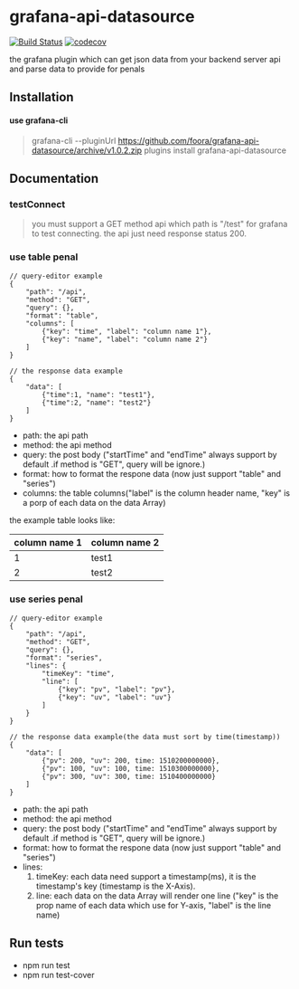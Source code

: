 # grafana-api-datasource
[![Build Status](https://travis-ci.org/foora/grafana-api-datasource.svg?branch=master)](https://travis-ci.org/foora/grafana-api-datasource)
[![codecov](https://codecov.io/gh/foora/grafana-api-datasource/branch/master/graph/badge.svg)](https://codecov.io/gh/foora/grafana-api-datasource)

the grafana plugin which can get json data from your backend server api and parse data to provide for penals

## Installation
#### **use grafana-cli**
> grafana-cli --pluginUrl https://github.com/foora/grafana-api-datasource/archive/v1.0.2.zip plugins install grafana-api-datasource

## Documentation

### **testConnect**
> you must support a GET method api which path is "/test" for grafana to test connecting. the api just need response status 200.

### **use table penal**
```
// query-editor example
{
    "path": "/api",
    "method": "GET",
    "query": {},
    "format": "table",
    "columns": [
        {"key": "time", "label": "column name 1"},
        {"key": "name", "label": "column name 2"}
    ]
}

// the response data example
{
    "data": [
        {"time":1, "name": "test1"},
        {"time":2, "name": "test2"}
    ]
}
```
- path: the api path
- method: the api method
- query: the post body ("startTime" and "endTime" always support by default .if method is "GET", query will be ignore.)
- format: how to format the respone data (now just support "table" and "series")
- columns: the table columns("label" is the column header name, "key" is a porp of each data on the data Array)

the example table looks like:

column name 1 | column name 2
--- | ----
1   | test1
2   | test2

### **use series penal**
```
// query-editor example
{
    "path": "/api",
    "method": "GET",
    "query": {},
    "format": "series",
    "lines": {
        "timeKey": "time",
        "line": [
            {"key": "pv", "label": "pv"},
            {"key": "uv", "label": "uv"}
        ]
    }
}

// the response data example(the data must sort by time(timestamp))
{
    "data": [
        {"pv": 200, "uv": 200, time: 1510200000000},
        {"pv": 100, "uv": 100, time: 1510300000000},
        {"pv": 300, "uv": 300, time: 1510400000000}
    ]
}
```

- path: the api path
- method: the api method
- query: the post body ("startTime" and "endTime" always support by default .if method is "GET", query will be ignore.)
- format: how to format the respone data (now just support "table" and "series")
- lines: 
    1. timeKey: each data need support a timestamp(ms), it is the timestamp's key (timestamp is the X-Axis).
    2. line: each data on the data Array will render one line ("key" is the prop name of each data which use for Y-axis, "label" is the line name)

## Run tests
- npm run test
- npm run test-cover